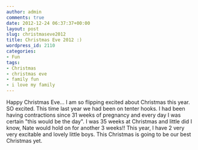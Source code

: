 ```yaml
---
author: admin
comments: true
date: 2012-12-24 06:37:37+00:00
layout: post
slug: christmaseve2012
title: Christmas Eve 2012 :)
wordpress_id: 2110
categories:
- Fun
tags:
- Christmas
- christmas eve
- family fun
- i love my family
---
```


Happy Christmas Eve... I am so flipping excited about Christmas this year.  SO  excited.  This time last year we had been on tenter hooks.  I had been having contractions since 31 weeks of pregnancy and every day I was certain "this would be the day".  I was 35 weeks at Christmas and  little did I know, Nate would hold on for another 3 weeks!!  This year, I have 2 very very excitable and lovely little boys.  This Christmas is going to be our best Christmas yet.
